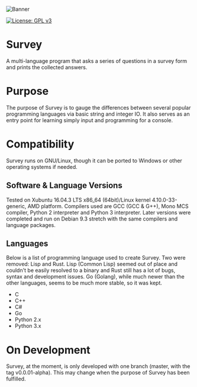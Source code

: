 ![Banner](https://github.com/mknepper/survey/blob/master/Images/survey.png)

[![License: GPL v3](https://img.shields.io/badge/License-GPL%20v3-blue.svg?style=flat-square)](https://www.gnu.org/licenses/agpl-3.0)

# Survey
A multi-language program that asks a series of questions in a survey form and prints the collected answers.

# Purpose

The purpose of Survey is to gauge the differences between several popular programming languages via basic string and integer IO. It also serves as an entry point for learning simply input and programming for a console.

# Compatibility

Survey runs on GNU/Linux, though it can be ported to Windows or other operating systems if needed.

## Software & Language Versions
Tested on Xubuntu 16.04.3 LTS x86_64 (64bit)/Linux kernel 4.10.0-33-generic, AMD platform. Compilers used are GCC (GCC & G++), Mono MCS compiler, Python 2 interpreter and Python 3 interpreter. Later versions were completed and run on Debian 9.3 stretch with the same compilers and language packages. 

## Languages

Below is a list of programming language used to create Survey. Two were removed: Lisp and Rust. Lisp (Common Lisp) seemed out of place and couldn't be easily resolved to a binary and Rust still has a lot of bugs, syntax and development issues. Go (Golang), while much newer than the other languages, seems to be much more stable, so it was kept.

- C
- C++
- C#
- Go
- Python 2.x
- Python 3.x

# On Development

Survey, at the moment, is only developed with one branch (master, with the tag v0.0.01-alpha). This may change when the purpose of Survey has been fulfilled.
